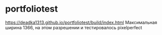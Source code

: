 # portfoliotest
https://deadka1313.github.io/portfoliotest/build/index.html
Максимальная ширина 1366, на этом разрешении и тестировалось pixelperfect